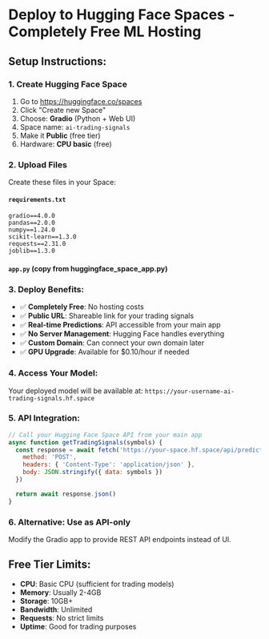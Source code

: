 # Deploy to Hugging Face Spaces - Completely Free ML Hosting

## Setup Instructions:

### 1. Create Hugging Face Space
1. Go to https://huggingface.co/spaces
2. Click "Create new Space"
3. Choose: **Gradio** (Python + Web UI)
4. Space name: `ai-trading-signals`
5. Make it **Public** (free tier)
6. Hardware: **CPU basic** (free)

### 2. Upload Files
Create these files in your Space:

#### `requirements.txt`
```
gradio==4.0.0
pandas==2.0.0
numpy==1.24.0
scikit-learn==1.3.0
requests==2.31.0
joblib==1.3.0
```

#### `app.py` (copy from huggingface_space_app.py)

### 3. Deploy Benefits:
- ✅ **Completely Free**: No hosting costs
- ✅ **Public URL**: Shareable link for your trading signals
- ✅ **Real-time Predictions**: API accessible from your main app
- ✅ **No Server Management**: Hugging Face handles everything
- ✅ **Custom Domain**: Can connect your own domain later
- ✅ **GPU Upgrade**: Available for $0.10/hour if needed

### 4. Access Your Model:
Your deployed model will be available at:
`https://your-username-ai-trading-signals.hf.space`

### 5. API Integration:
```javascript
// Call your Hugging Face Space API from your main app
async function getTradingSignals(symbols) {
  const response = await fetch('https://your-space.hf.space/api/predict', {
    method: 'POST',
    headers: { 'Content-Type': 'application/json' },
    body: JSON.stringify({ data: symbols })
  })

  return await response.json()
}
```

### 6. Alternative: Use as API-only
Modify the Gradio app to provide REST API endpoints instead of UI.

## Free Tier Limits:
- **CPU**: Basic CPU (sufficient for trading models)
- **Memory**: Usually 2-4GB
- **Storage**: 10GB+
- **Bandwidth**: Unlimited
- **Requests**: No strict limits
- **Uptime**: Good for trading purposes